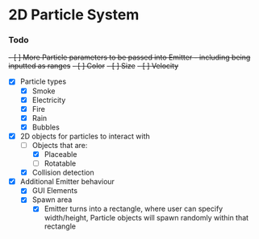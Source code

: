 # 2D Particle System

### Todo

~~- [ ] More Particle parameters to be passed into Emitter - including being inputted as ranges~~
    ~~- [ ] Color~~
    ~~- [ ] Size~~
    ~~- [ ] Velocity~~
- [x] Particle types
    - [x] Smoke
    - [x] Electricity
    - [x] Fire
    - [x] Rain
    - [x] Bubbles
- [x] 2D objects for particles to interact with
    - [ ] Objects that are:
        - [x] Placeable
        - [ ] Rotatable
    - [x] Collision detection
- [x] Additional Emitter behaviour
    - [x] GUI Elements
    - [x] Spawn area
        - [x] Emitter turns into a rectangle, where user can specify width/height, Particle objects will spawn randomly within that rectangle